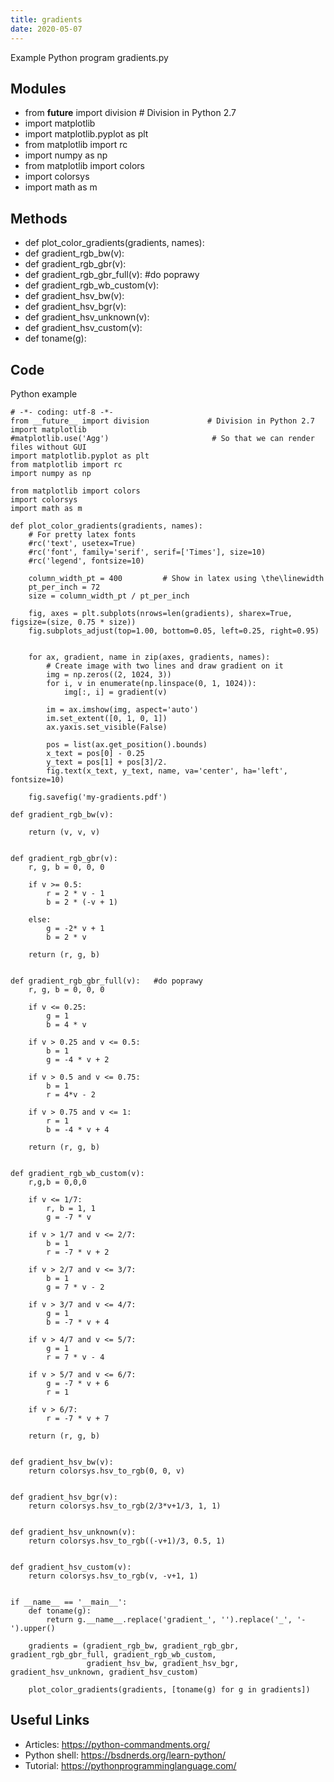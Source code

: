 ```yaml
---
title: gradients
date: 2020-05-07
---
```

Example Python program gradients.py

## Modules

* from __future__ import division # Division in Python 2.7
* import matplotlib
* import matplotlib.pyplot as plt
* from matplotlib import rc
* import numpy as np
* from matplotlib import colors
* import colorsys
* import math as m

## Methods

* def plot_color_gradients(gradients, names):
* def gradient_rgb_bw(v):
* def gradient_rgb_gbr(v):
* def gradient_rgb_gbr_full(v):   #do poprawy
* def gradient_rgb_wb_custom(v):
* def gradient_hsv_bw(v):
* def gradient_hsv_bgr(v):
* def gradient_hsv_unknown(v):
* def gradient_hsv_custom(v):
* def toname(g):

## Code

Python example

    
    # -*- coding: utf-8 -*-
    from __future__ import division             # Division in Python 2.7
    import matplotlib
    #matplotlib.use('Agg')                       # So that we can render files without GUI
    import matplotlib.pyplot as plt
    from matplotlib import rc
    import numpy as np
    
    from matplotlib import colors
    import colorsys
    import math as m
    
    def plot_color_gradients(gradients, names):
        # For pretty latex fonts
        #rc('text', usetex=True)
        #rc('font', family='serif', serif=['Times'], size=10)
        #rc('legend', fontsize=10)
    
        column_width_pt = 400         # Show in latex using \the\linewidth
        pt_per_inch = 72
        size = column_width_pt / pt_per_inch
    
        fig, axes = plt.subplots(nrows=len(gradients), sharex=True, figsize=(size, 0.75 * size))
        fig.subplots_adjust(top=1.00, bottom=0.05, left=0.25, right=0.95)
    
    
        for ax, gradient, name in zip(axes, gradients, names):
            # Create image with two lines and draw gradient on it
            img = np.zeros((2, 1024, 3))
            for i, v in enumerate(np.linspace(0, 1, 1024)):
                img[:, i] = gradient(v)
    
            im = ax.imshow(img, aspect='auto')
            im.set_extent([0, 1, 0, 1])
            ax.yaxis.set_visible(False)
    
            pos = list(ax.get_position().bounds)
            x_text = pos[0] - 0.25
            y_text = pos[1] + pos[3]/2.
            fig.text(x_text, y_text, name, va='center', ha='left', fontsize=10)
    
        fig.savefig('my-gradients.pdf')
    
    def gradient_rgb_bw(v):
        
        return (v, v, v)
    
    
    def gradient_rgb_gbr(v):
        r, g, b = 0, 0, 0
    
        if v >= 0.5:
            r = 2 * v - 1
            b = 2 * (-v + 1) 
    
        else:
            g = -2* v + 1
            b = 2 * v
        
        return (r, g, b)   
    
    
    def gradient_rgb_gbr_full(v):   #do poprawy
        r, g, b = 0, 0, 0
    
        if v <= 0.25:
            g = 1
            b = 4 * v
    
        if v > 0.25 and v <= 0.5:
            b = 1
            g = -4 * v + 2
    
        if v > 0.5 and v <= 0.75:
            b = 1
            r = 4*v - 2
    
        if v > 0.75 and v <= 1:
            r = 1
            b = -4 * v + 4        
    
        return (r, g, b)
    
    
    def gradient_rgb_wb_custom(v):
        r,g,b = 0,0,0
    
        if v <= 1/7:
            r, b = 1, 1
            g = -7 * v
    
        if v > 1/7 and v <= 2/7:
            b = 1
            r = -7 * v + 2
    
        if v > 2/7 and v <= 3/7:
            b = 1
            g = 7 * v - 2
    
        if v > 3/7 and v <= 4/7:
            g = 1
            b = -7 * v + 4
    
        if v > 4/7 and v <= 5/7:
            g = 1
            r = 7 * v - 4
    
        if v > 5/7 and v <= 6/7:
            g = -7 * v + 6
            r = 1
    
        if v > 6/7:
            r = -7 * v + 7
        
        return (r, g, b)
    
    
    def gradient_hsv_bw(v):
        return colorsys.hsv_to_rgb(0, 0, v)
    
    
    def gradient_hsv_bgr(v):
        return colorsys.hsv_to_rgb(2/3*v+1/3, 1, 1)
    
    
    def gradient_hsv_unknown(v):
        return colorsys.hsv_to_rgb((-v+1)/3, 0.5, 1)
    
    
    def gradient_hsv_custom(v):
        return colorsys.hsv_to_rgb(v, -v+1, 1)
    
    
    if __name__ == '__main__':
        def toname(g):
            return g.__name__.replace('gradient_', '').replace('_', '-').upper()
    
        gradients = (gradient_rgb_bw, gradient_rgb_gbr, gradient_rgb_gbr_full, gradient_rgb_wb_custom,
                     gradient_hsv_bw, gradient_hsv_bgr, gradient_hsv_unknown, gradient_hsv_custom)
    
        plot_color_gradients(gradients, [toname(g) for g in gradients])

## Useful Links

- Articles: https://python-commandments.org/
- Python shell: https://bsdnerds.org/learn-python/
- Tutorial: https://pythonprogramminglanguage.com/
